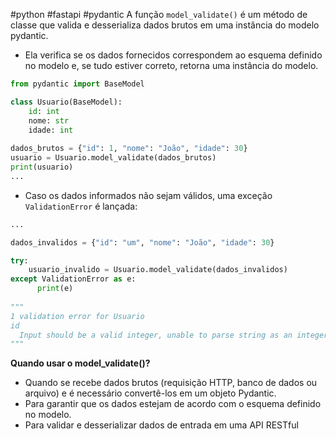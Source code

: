 #python #fastapi #pydantic
A função `model_validate()` é um método de classe que valida e desserializa dados brutos em uma instância do modelo pydantic.

- Ela verifica se os dados fornecidos correspondem ao esquema definido no modelo e, se tudo estiver correto, retorna uma instância do modelo.

```python
from pydantic import BaseModel

class Usuario(BaseModel):
	id: int
	nome: str
	idade: int
	
dados_brutos = {"id": 1, "nome": "João", "idade": 30}
usuario = Usuario.model_validate(dados_brutos)
print(usuario)
...
```

- Caso os dados informados não sejam válidos, uma exceção `ValidationError` é lançada:

```python
...

dados_invalidos = {"id": "um", "nome": "João", "idade": 30}

try:
    usuario_invalido = Usuario.model_validate(dados_invalidos)
except ValidationError as e:
      print(e)
      
"""
1 validation error for Usuario
id
  Input should be a valid integer, unable to parse string as an integer [type=int_parsing, input_value='um', input_type=str]
"""
```

**Quando usar o model_validate()?**

- Quando se recebe dados brutos (requisição HTTP, banco de dados ou arquivo) e é necessário convertê-los em um objeto Pydantic.
- Para garantir que os dados estejam de acordo com o esquema definido no modelo.
- Para validar e desserializar dados de entrada em uma API RESTful